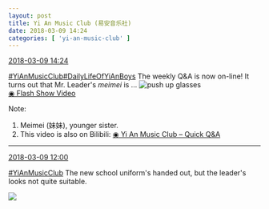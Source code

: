 ```yaml
---
layout: post
title: Yi An Music Club (易安音乐社)
date: 2018-03-09 14:24
categories: [ 'yi-an-music-club' ]
---
```


<div class="weibo-info">
  <a href="https://weibo.com/6094546964/G6zyx1Pju">2018-03-09 14:24</a>
</div>

[#YiAnMusicClub](https://weibo.com/p/100808beae2e3e05b17b64f63ebedca39f19b2/super_index)[#DailyLifeOfYiAnBoys](https://weibo.com/p/100808bf13d14673176f6dffac5481debd621e) The weekly Q&A is now on-line! It turns out that Mr. Leader's *meimei* is … ![push up glasses](https://img.t.sinajs.cn/t4/appstyle/expression/ext/normal/fc/moren_bbjdnew_org.png)  
[◉ Flash Show Video](https://www.miaopai.com/show/4Nad~-Z3Nr4X~W1yFDzlmAyqr2A-ox6sWZhx~Q__.htm)

<!-- more -->

Note:
1. Meimei (妹妹), younger sister.
1. This video is also on Bilibili: [◉ Yi An Music Club – Quick Q&A](https://www.bilibili.com/video/av20549668)

---

<div class="weibo-info">
  <a href="https://weibo.com/6094546964/G6yBS4fG9">2018-03-09 12:00</a>
</div>

[#YiAnMusicClub](https://weibo.com/p/100808beae2e3e05b17b64f63ebedca39f19b2/super_index) The new school uniform's handed out, but the leader's looks not quite suitable.

<a href="http://wx4.sinaimg.cn/mw690/006Es64Agy1fp6e3evxasj30m8b28b2c.jpg">
  <img class="weibo-pic-preview" src="http://wx4.sinaimg.cn/orj360/006Es64Agy1fp6e3evxasj30m8b28b2c.jpg" />
</a>
